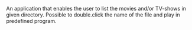 An application that enables the user to list the movies and/or TV-shows in given directory. Possible to double.click the name of the file and play in predefined program.